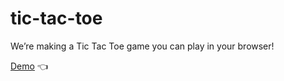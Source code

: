 # tic-tac-toe

We’re making a Tic Tac Toe game you can play in your browser!

[Demo](https://farzadin.github.io/tic-tac-toe/) :point_left:
